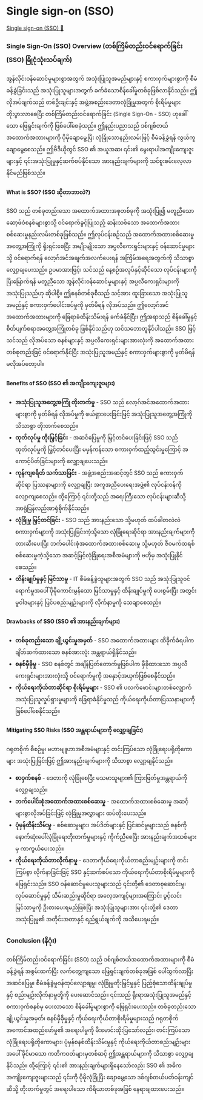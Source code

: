 # Single sign-on (SSO)

[Single sign-on (SSO) 🔗](https://www.coursera.org/learn/cybersecurity-threat-vectors-and-mitigation/lecture/jnX1O/single-sign-on-sso)

### Single Sign-On (SSO) Overview (တစ်ကြိမ်တည်းဝင်ရောက်ခြင်း (SSO) ခြုံငုံသုံးသပ်ချက်)

အွန်လိုင်းဝန်ဆောင်မှုများစွာအတွက် အသုံးပြုသူအမည်များနှင့် စကားဝှက်များစွာကို စီမံခန့်ခွဲခြင်းသည် အသုံးပြုသူများအတွက် ခက်ခဲသောစိန်ခေါ်မှုတစ်ခုဖြစ်လာနိုင်သည်။ ဤလိုအပ်ချက်သည် တစ်ဦးချင်းနှင့် အဖွဲ့အစည်းဒေတာလုံခြုံမှုအတွက် စိုးရိမ်မှုများ တိုးပွားလာစေပြီး တစ်ကြိမ်တည်းဝင်ရောက်ခြင်း (Single Sign-On - SSO) ဟုခေါ်သော ဖြေရှင်းချက်ကို ဖြစ်ပေါ်စေခဲ့သည်။ ဤနည်းပညာသည် ဒစ်ဂျစ်တယ်အထောက်အထားများကို ပိုမိုချောမွေ့ပြီး လုံခြုံသောနည်းလမ်းဖြင့် စီမံခန့်ခွဲရန် လွယ်ကူချောမွေ့စေသည်။ ဤဗီဒီယိုတွင် SSO ၏ အယူအဆ၊ ၎င်း၏ မွေးရာပါအကျိုးကျေးဇူးများနှင့် ၎င်းအသုံးပြုမှုနှင့်ဆက်စပ်နိုင်သော အားနည်းချက်များကို သင်စူးစမ်းလေ့လာနိုင်မည်ဖြစ်သည်။

#### What is SSO? (SSO ဆိုတာဘာလဲ?)

SSO သည် တစ်ခုတည်းသော အထောက်အထားအစုတစ်ခုကို အသုံးပြု၍ မတူညီသော ဆော့ဖ်ဝဲစနစ်များစွာသို့ ဝင်ရောက်ခွင့်ပြုသည့် ဆန်းသစ်သော အထောက်အထားစစ်ဆေးမှုနည်းလမ်းတစ်ခုဖြစ်သည်။ ဤလုပ်ငန်းစဉ်သည် အထောက်အထားစစ်ဆေးမှုအတွေ့အကြုံကို ရိုးရှင်းစေပြီး အမျိုးမျိုးသော အပ္ပလီကေးရှင်းများနှင့် ဝန်ဆောင်မှုများသို့ ဝင်ရောက်ရန် လော့ဂ်အင်အချက်အလက်ပေးရန် အကြိမ်အရေအတွက်ကို သိသာစွာ လျှော့ချပေးသည်။ ဥပမာအားဖြင့်၊ သင်သည် နေ့စဉ်အလုပ်နှင့်ဆိုင်သော လုပ်ငန်းများကို ပြီးမြောက်ရန် မတူညီသော အွန်လိုင်းဝန်ဆောင်မှုများနှင့် အပ္ပလီကေးရှင်းများကို အသုံးပြုသည်ဟု ဆိုပါစို့။ ဤစနစ်တစ်ခုစီသည် သင့်အား ထူးခြားသော အသုံးပြုသူအမည်နှင့် စကားဝှက်ပေါင်းစပ်မှုကို မှတ်မိရန် လိုအပ်သည်။ ဤလော့ဂ်အင်အထောက်အထားများကို ခြေရာခံထိန်းသိမ်းရန် ခက်ခဲနိုင်ပြီး၊ ဤအရာသည် စိန်ခေါ်မှုနှင့် စိတ်ပျက်စရာအတွေ့အကြုံတစ်ခု ဖြစ်နိုင်သည်ဟု သင်သဘောတူနိုင်ပါသည်။ SSO ဖြင့် သင်သည် လိုအပ်သော စနစ်များနှင့် အပ္ပလီကေးရှင်းများအားလုံးကို အထောက်အထားတစ်စုတည်းဖြင့် ဝင်ရောက်နိုင်ပြီး အသုံးပြုသူအမည်နှင့် စကားဝှက်များစွာကို မှတ်မိရန် မလိုအပ်တော့ပါ။

#### Benefits of SSO (SSO ၏ အကျိုးကျေးဇူးများ)

- **အသုံးပြုသူအတွေ့အကြုံ တိုးတက်မှု** - SSO သည် လော့ဂ်အင်အထောက်အထားများစွာကို မှတ်မိရန် လိုအပ်မှုကို ဖယ်ရှားပေးခြင်းဖြင့် အသုံးပြုသူအတွေ့အကြုံကို သိသာစွာ တိုးတက်စေသည်။
- **ထုတ်လုပ်မှု တိုးမြှင့်ခြင်း** - အဆင်ပြေမှုကို မြှင့်တင်ပေးခြင်းဖြင့် SSO သည် ထုတ်လုပ်မှုကို မြှင့်တင်ပေးပြီး မမှန်ကန်သော စကားဝှက်ထည့်သွင်းမှုကြောင့် အကောင့်ပိတ်ခြင်းများကို လျှော့ချပေးသည်။
- **ကုန်ကျစရိတ် သက်သာခြင်း** - အဖွဲ့အစည်းအဆင့်တွင် SSO သည် စကားဝှက်ဆိုင်ရာ ပြဿနာများကို လျှော့ချပြီး အကူအညီပေးရေးအဖွဲ့၏ လုပ်ငန်းဝန်ကို လျော့ကျစေသည်။ ထို့ကြောင့် ၎င်းတို့သည် အရေးကြီးသော လုပ်ငန်းများဆီသို့ အာရုံပြန်လည်အာရုံစိုက်နိုင်သည်။
- **လုံခြုံမှု မြှင့်တင်ခြင်း** - SSO သည် အားနည်းသော သို့မဟုတ် ထပ်ခါတလဲလဲ စကားဝှက်များကို အသုံးပြုခြင်းကဲ့သို့သော လုံခြုံရေးဆိုင်ရာ အားနည်းချက်များကို တားဆီးပေးပြီး ဘက်ပေါင်းစုံအထောက်အထားစစ်ဆေးမှု သို့မဟုတ် ဇီဝမက်ထရစ်စစ်ဆေးမှုကဲ့သို့သော အဆင့်မြင့်လုံခြုံရေးအစီအမံများကို ဗဟိုမှ အသုံးပြုနိုင်စေသည်။
- **ထိန်းချုပ်မှုနှင့် မြင်သာမှု** - IT စီမံခန့်ခွဲသူများအတွက် SSO သည် အသုံးပြုသူဝင်ရောက်မှုအပေါ် ပိုမိုကောင်းမွန်သော မြင်သာမှုနှင့် ထိန်းချုပ်မှုကို ပေးစွမ်းပြီး အတွင်းမူဝါဒများနှင့် ပြင်ပစည်းမျဉ်းများကို လိုက်နာမှုကို သေချာစေသည်။

#### Drawbacks of SSO (SSO ၏ အားနည်းချက်များ)

- **တစ်ခုတည်းသော ချို့ယွင်းမှုအမှတ်** - SSO အထောက်အထားများ ထိခိုက်ခံရပါက ချိတ်ဆက်ထားသော စနစ်အားလုံး အန္တရာယ်ရှိနိုင်သည်။
- **စနစ်မှီခိုမှု** - SSO စနစ်တွင် အချိန်ပြတ်တောက်မှုဖြစ်ပါက မှီခိုထားသော အပ္ပလီကေးရှင်းများအားလုံးသို့ ဝင်ရောက်မှုကို အနှောင့်အယှက်ဖြစ်စေနိုင်သည်။
- **ကိုယ်ရေးကိုယ်တာဆိုင်ရာ စိုးရိမ်မှုများ** - SSO ၏ ပလက်ဖောင်းများတစ်လျှောက် အသုံးပြုသူလှုပ်ရှားမှုများကို ခြေရာခံနိုင်မှုသည် ကိုယ်ရေးကိုယ်တာပြဿနာများကို ဖြစ်ပေါ်စေနိုင်သည်။

#### Mitigating SSO Risks (SSO အန္တရာယ်များကို လျှော့ချခြင်း)

ဂရုတစိုက် စီစဉ်မှု၊ မဟာဗျူဟာအစီအမံများနှင့် တင်းကြပ်သော လုံခြုံရေးပရိုတိုကောများ အသုံးပြုခြင်းဖြင့် ဤအားနည်းချက်များကို သိသာစွာ လျှော့ချနိုင်သည်။

- **စာဝှက်စနစ်** - ဒေတာကို လုံခြုံစေပြီး မသမာသူများ၏ ကြားဖြတ်မှုအန္တရာယ်ကို လျှော့ချသည်။
- **ဘက်ပေါင်းစုံအထောက်အထားစစ်ဆေးမှု** - အထောက်အထားစစ်ဆေးမှု အဆင့်များစွာလိုအပ်ခြင်းဖြင့် လုံခြုံမှုအလွှာများ ထပ်တိုးပေးသည်။
- **ပုံမှန်ထိန်းသိမ်းမှု** - စစ်ဆေးမှုများ၊ အပ်ဒိတ်များနှင့် ပြင်ဆင်မှုများသည် စနစ်ကို နောက်ဆုံးပေါ်လုံခြုံရေးတိုးတက်မှုများနှင့် ကိုက်ညီစေပြီး အားနည်းချက်အသစ်များမှ ကာကွယ်ပေးသည်။
- **ကိုယ်ရေးကိုယ်တာလိုက်နာမှု** - ဒေတာကိုယ်ရေးကိုယ်တာစည်းမျဉ်းများကို တင်းကြပ်စွာ လိုက်နာခြင်းဖြင့် SSO နှင့်ဆက်စပ်သော ကိုယ်ရေးကိုယ်တာစိုးရိမ်မှုများကို ဖြေရှင်းသည်။ SSO ဝန်ဆောင်မှုပေးသူများသည် ၎င်းတို့၏ ဒေတာစုဆောင်းမှု၊ လုပ်ဆောင်မှုနှင့် သိမ်းဆည်းမှုဆိုင်ရာ အလေ့အကျင့်များအကြောင်း ပွင့်လင်းမြင်သာမှုကို ဦးစားပေးရမည်ဖြစ်ပြီး အသုံးပြုသူများအား ၎င်းတို့၏ ဒေတာအသုံးပြုမှု၏ အတိုင်းအတာနှင့် ရည်ရွယ်ချက်ကို အသိပေးရမည်။

### Conclusion (နိဂုံး)

တစ်ကြိမ်တည်းဝင်ရောက်ခြင်း (SSO) သည် ဒစ်ဂျစ်တယ်အထောက်အထားများကို စီမံခန့်ခွဲရန် အစွမ်းထက်ပြီး လက်တွေ့ကျသော ဖြေရှင်းချက်တစ်ခုအဖြစ် ပေါ်ထွက်လာပြီး အဆင်ပြေမှု၊ စီမံခန့်ခွဲမှုဝန်ထုပ်လျော့ချမှု၊ လုံခြုံမှုတိုးမြှင့်မှုနှင့် ပြည့်စုံသောထိန်းချုပ်မှုနှင့် စည်းမျဉ်းလိုက်နာမှုတို့ကို ပေးဆောင်သည်။ ၎င်းသည် ရိုးရာအသုံးပြုသူအမည်နှင့် စကားဝှက်စနစ်မှ ပေးလာသော စိန်ခေါ်မှုများစွာကို ဖြေရှင်းပေးသည်။ တစ်ခုတည်းသော ချို့ယွင်းမှုအမှတ်၊ စနစ်မှီခိုမှုနှင့် ကိုယ်ရေးကိုယ်တာစိုးရိမ်မှုများသည် ဂရုတစိုက် အကောင်အထည်ဖော်မှု၏ အရေးပါမှုကို မီးမောင်းထိုးပြသော်လည်း၊ တင်းကြပ်သော လုံခြုံရေးပရိုတိုကောများ၊ ပုံမှန်စနစ်ထိန်းသိမ်းမှုနှင့် ကိုယ်ရေးကိုယ်တာစည်းမျဉ်းများအပေါ် ခိုင်မာသော ကတိကဝတ်များမှတစ်ဆင့် ဤအန္တရာယ်များကို သိသာစွာ လျှော့ချနိုင်သည်။ ထို့ကြောင့် ၎င်း၏ အားနည်းချက်များရှိနေသော်လည်း SSO ၏ အဓိကအကျိုးကျေးဇူးများသည် ၎င်းကို ပိုမိုလုံခြုံပြီး ချောမွေ့သော ဒစ်ဂျစ်တယ်ပတ်ဝန်းကျင်ဆီသို့ တိုးတက်မှုတွင် အရေးပါသော ကိရိယာတစ်ခုအဖြစ် နေရာချထားပေးသည်။
